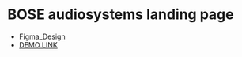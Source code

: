 # BOSE audiosystems landing page
 - [Figma_Design](https://www.figma.com/file/OMjQNb3hg1LKMV4OwyQ3Ao/BOSE?type=design&mode=design)
 - [DEMO LINK](https://panch1811.github.io/bose-audiosystems_landing-page/)
